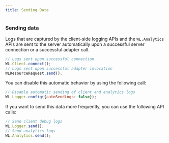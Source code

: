 ```yaml
---
title: Sending Data
---
```

### Sending data

Logs that are captured by the client-side logging APIs and the ```WL.Analytics``` APIs are sent to the server automatically upon a successful server connection or a successful adapter call.

```javascript
// Logs sent upon successful connection
WL.Client.connect();
// Logs sent upon successful adapter invocation
WLResourceRequest.send();
```
You can disable this automatic behavior by using the following call:

```javascript
// Disable automatic sending of client and analytics logs
WL.Logger.config({autoSendLogs: false});
```

If you want to send this data more frequently, you can use the following API calls:

```javascript
// Send client debug logs
WL.Logger.send();
// Send analytics logs
WL.Analytics.send();
```
